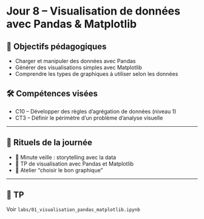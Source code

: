 # Jour 8 – Visualisation de données avec Pandas & Matplotlib

## 🎯 Objectifs pédagogiques

- Charger et manipuler des données avec Pandas
- Générer des visualisations simples avec Matplotlib
- Comprendre les types de graphiques à utiliser selon les données

## 🛠 Compétences visées

- C10 – Développer des règles d’agrégation de données (niveau 1)
- CT3 – Définir le périmètre d’un problème d’analyse visuelle

---

## 📌 Rituels de la journée

- 📰 Minute veille : storytelling avec la data
- 🧪 TP de visualisation avec Pandas et Matplotlib
- 🧠 Atelier “choisir le bon graphique”

---

## 🧪 TP
Voir `labs/01_visualisation_pandas_matplotlib.ipynb`